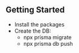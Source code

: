 ## Getting Started

- Install the packages
- Create the DB:
  - npx prisma migrate
  - npx prisma db push
